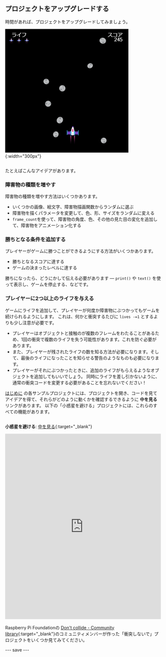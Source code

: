 ## プロジェクトをアップグレードする

<div style="display: flex; flex-wrap: wrap">
<div style="flex-basis: 200px; flex-grow: 1; margin-right: 15px;">
時間があれば、プロジェクトをアップグレードしてみましょう。
</div>
<div>

![ライフの表示があるスペースプロジェクト](images/example1.png){:width="300px"}

</div>
</div>

たとえばこんなアイデアがあります。

### 障害物の種類を増やす
障害物の種類を増やす方法はいくつかあります。
 - いくつかの画像、絵文字、障害物描画関数からランダムに選ぶ
 - 障害物を描くパラメータを変更して、色、形、サイズをランダムに変える
 - `frame_count`を使って、障害物の角度、色、その他の見た目の変化を追加して、障害物をアニメーション化する

### 勝ちとなる条件を追加する
プレイヤーがゲームに勝つことができるようにする方法がいくつかあります。
 - 勝ちとなるスコアに達する
 - ゲームの決まったレベルに達する

勝ちになったら、どうにかして伝える必要があります — `print()` や `text()` を使って表示し、ゲームを停止する、などです。

### プレイヤーに2つ以上のライフを与える
ゲームにライフを追加して、プレイヤーが何度か障害物にぶつかってもゲームを続けられるようにします。 これは、何かと衝突するたびに `lives -=1` とするよりも少し注意が必要です。
 - プレイヤーはオブジェクトと接触のが複数のフレームをわたることがあるため、1回の衝突で複数のライフを失う可能性があります。これを防ぐ必要があります。
 - また、プレイヤーが残されたライフの数を知る方法が必要になります。そして、最後のライフになったことを知らせる警告のようなものも必要になります。
 - プレイヤーがそれにぶつかったときに、追加のライフがもらえるようなオブジェクトを追加してもいいでしょう。 同時にライフを差し引かないように、通常の衝突コードを変更する必要があることを忘れないでください！

[はじめに](./) の各サンプルプロジェクトには、プロジェクトを開き、コードを見てアイデアを得て、それらがどのように動くかを確認するできるように **中を見る** リンクがあります。 以下の「小惑星を避ける」プロジェクトには、これらのすべての機能があります。

<div style="display: flex; flex-wrap: wrap">
<div style="flex-basis: 175px; flex-grow: 1">  

**小惑星を避ける**: [中を見る](https://trinket.io/python/2c077820d3){:target="_blank"}
<div class="trinket">
<iframe src="https://trinket.io/embed/python/2c077820d3?outputOnly=true" width="100%" height="600" frameborder="0" marginwidth="0" marginheight="0" allowfullscreen></iframe>
</div>

</div>
</div>

Raspberry Pi Foundationの [Don't collide - Community library](https://wke.lt/w/s/KobNfx){:target="_blank"}のコミュニティメンバーが作った「衝突しないで」プロジェクトをいくつか見てみてください。

--- save ---
